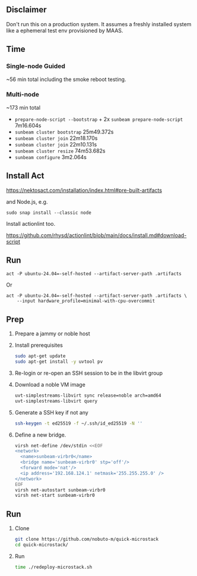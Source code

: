 ## Disclaimer

Don't run this on a production system. It assumes a freshly installed
system like a ephemeral test env provisioned by MAAS.

## Time

### Single-node Guided

~56 min total including the smoke reboot testing.

### Multi-node

~173 min total

- `prepare-node-script --bootstrap` + 2x `sunbeam prepare-node-script` 7m16.604s
- `sunbeam cluster bootstrap` 25m49.372s
- `sunbeam cluster join` 22m18.170s
- `sunbeam cluster join` 22m10.131s
- `sunbeam cluster resize` 74m53.682s
- `sunbeam configure` 3m2.064s

## Install Act

https://nektosact.com/installation/index.html#pre-built-artifacts

and Node.js, e.g.

```
sudo snap install --classic node
```

Install actionlint too.

https://github.com/rhysd/actionlint/blob/main/docs/install.md#download-script


## Run

```
act -P ubuntu-24.04=-self-hosted --artifact-server-path .artifacts
```

Or
```
act -P ubuntu-24.04=-self-hosted --artifact-server-path .artifacts \
    --input hardware_profile=minimal-with-cpu-overcommit
```

## Prep

1. Prepare a jammy or noble host

1. Install prerequisites

   ```bash
   sudo apt-get update
   sudo apt-get install -y uvtool pv
   ```

1. Re-login or re-open an SSH session to be in the libvirt group

1. Download a noble VM image

   ```bash
   uvt-simplestreams-libvirt sync release=noble arch=amd64
   uvt-simplestreams-libvirt query
   ```

1. Generate a SSH key if not any

   ```bash
   ssh-keygen -t ed25519 -f ~/.ssh/id_ed25519 -N ''
   ```

1. Define a new bridge.

   ```bash
   virsh net-define /dev/stdin <<EOF
   <network>
     <name>sunbeam-virbr0</name>
     <bridge name='sunbeam-virbr0' stp='off'/>
     <forward mode='nat'/>
     <ip address='192.168.124.1' netmask='255.255.255.0' />
   </network>
   EOF
   virsh net-autostart sunbeam-virbr0
   virsh net-start sunbeam-virbr0
   ```

## Run

1. Clone

   ```bash
   git clone https://github.com/nobuto-m/quick-microstack
   cd quick-microstack/
   ```

2. Run

   ```bash
   time ./redeploy-microstack.sh
   ```
